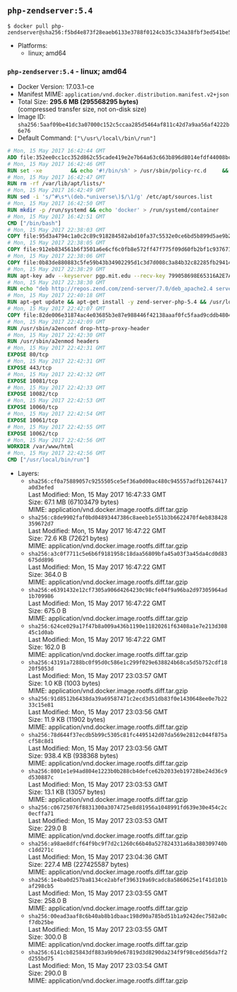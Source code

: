 ## `php-zendserver:5.4`

```console
$ docker pull php-zendserver@sha256:f5bd4e873f28eaeb6133e3788f0124cb35c334a38fbf3ed541be54eba77ae98f
```

-	Platforms:
	-	linux; amd64

### `php-zendserver:5.4` - linux; amd64

-	Docker Version: 17.03.1-ce
-	Manifest MIME: `application/vnd.docker.distribution.manifest.v2+json`
-	Total Size: **295.6 MB (295568295 bytes)**  
	(compressed transfer size, not on-disk size)
-	Image ID: `sha256:5aaf09be41dc3a07000c152c5ccaa285d5464af811c42d7a9aa56af4222b6e76`
-	Default Command: `["\/usr\/local\/bin\/run"]`

```dockerfile
# Mon, 15 May 2017 16:42:44 GMT
ADD file:352ee0cc1cc352d862c55cade419e2e7b64a63c663b896d8014efdf44008bce4 in / 
# Mon, 15 May 2017 16:42:46 GMT
RUN set -xe 		&& echo '#!/bin/sh' > /usr/sbin/policy-rc.d 	&& echo 'exit 101' >> /usr/sbin/policy-rc.d 	&& chmod +x /usr/sbin/policy-rc.d 		&& dpkg-divert --local --rename --add /sbin/initctl 	&& cp -a /usr/sbin/policy-rc.d /sbin/initctl 	&& sed -i 's/^exit.*/exit 0/' /sbin/initctl 		&& echo 'force-unsafe-io' > /etc/dpkg/dpkg.cfg.d/docker-apt-speedup 		&& echo 'DPkg::Post-Invoke { "rm -f /var/cache/apt/archives/*.deb /var/cache/apt/archives/partial/*.deb /var/cache/apt/*.bin || true"; };' > /etc/apt/apt.conf.d/docker-clean 	&& echo 'APT::Update::Post-Invoke { "rm -f /var/cache/apt/archives/*.deb /var/cache/apt/archives/partial/*.deb /var/cache/apt/*.bin || true"; };' >> /etc/apt/apt.conf.d/docker-clean 	&& echo 'Dir::Cache::pkgcache ""; Dir::Cache::srcpkgcache "";' >> /etc/apt/apt.conf.d/docker-clean 		&& echo 'Acquire::Languages "none";' > /etc/apt/apt.conf.d/docker-no-languages 		&& echo 'Acquire::GzipIndexes "true"; Acquire::CompressionTypes::Order:: "gz";' > /etc/apt/apt.conf.d/docker-gzip-indexes 		&& echo 'Apt::AutoRemove::SuggestsImportant "false";' > /etc/apt/apt.conf.d/docker-autoremove-suggests
# Mon, 15 May 2017 16:42:47 GMT
RUN rm -rf /var/lib/apt/lists/*
# Mon, 15 May 2017 16:42:49 GMT
RUN sed -i 's/^#\s*\(deb.*universe\)$/\1/g' /etc/apt/sources.list
# Mon, 15 May 2017 16:42:50 GMT
RUN mkdir -p /run/systemd && echo 'docker' > /run/systemd/container
# Mon, 15 May 2017 16:42:51 GMT
CMD ["/bin/bash"]
# Mon, 15 May 2017 22:38:03 GMT
COPY file:95d3a4794c1a0c2c89c918284582abd10fa37c5532e0ce6bd5b899d5ae9b2916 in /usr/local/bin/run 
# Mon, 15 May 2017 22:38:05 GMT
COPY file:912eb834561b6f3501a6e6cf6c0fb8e572ff47f775f09d60fb2bf1c9376719c6 in /usr/local/bin/nothing 
# Mon, 15 May 2017 22:38:06 GMT
COPY file:0b83de880883c5fe59b43b34902295d1c3d7d008c3a84b32c82285fb29414a96 in /usr/lib/x86_64-linux-gnu/ 
# Mon, 15 May 2017 22:38:29 GMT
RUN apt-key adv --keyserver pgp.mit.edu --recv-key 799058698E65316A2E7A4FF42EAE1437F7D2C623
# Mon, 15 May 2017 22:38:30 GMT
RUN echo "deb http://repos.zend.com/zend-server/7.0/deb_apache2.4 server non-free" >> /etc/apt/sources.list.d/zend-server.list
# Mon, 15 May 2017 22:40:18 GMT
RUN apt-get update && apt-get install -y zend-server-php-5.4 && /usr/local/zend/bin/zendctl.sh stop
# Mon, 15 May 2017 22:42:07 GMT
COPY file:82de006e31874ac4e03685b3e87e988446f42138aaaf0fc5faad9cddb48040ba in /etc/apache2/conf-available 
# Mon, 15 May 2017 22:42:09 GMT
RUN /usr/sbin/a2enconf drop-http-proxy-header
# Mon, 15 May 2017 22:42:30 GMT
RUN /usr/sbin/a2enmod headers
# Mon, 15 May 2017 22:42:31 GMT
EXPOSE 80/tcp
# Mon, 15 May 2017 22:42:31 GMT
EXPOSE 443/tcp
# Mon, 15 May 2017 22:42:32 GMT
EXPOSE 10081/tcp
# Mon, 15 May 2017 22:42:33 GMT
EXPOSE 10082/tcp
# Mon, 15 May 2017 22:42:53 GMT
EXPOSE 10060/tcp
# Mon, 15 May 2017 22:42:54 GMT
EXPOSE 10061/tcp
# Mon, 15 May 2017 22:42:55 GMT
EXPOSE 10062/tcp
# Mon, 15 May 2017 22:42:56 GMT
WORKDIR /var/www/html
# Mon, 15 May 2017 22:42:56 GMT
CMD ["/usr/local/bin/run"]
```

-	Layers:
	-	`sha256:cf0a75889057c9255505ce5ef36a0d00ac480c945557adfb12674417a0d3efed`  
		Last Modified: Mon, 15 May 2017 16:47:33 GMT  
		Size: 67.1 MB (67103479 bytes)  
		MIME: application/vnd.docker.image.rootfs.diff.tar.gzip
	-	`sha256:c8de9902faf0bd04893447386c8aeeb1e551b3b6622470f4eb838428359672d7`  
		Last Modified: Mon, 15 May 2017 16:47:22 GMT  
		Size: 72.6 KB (72621 bytes)  
		MIME: application/vnd.docker.image.rootfs.diff.tar.gzip
	-	`sha256:a3c0f7711c5e6b6f9181958c18daa56809bfa45a03f3a45da4cd0d83675dd896`  
		Last Modified: Mon, 15 May 2017 16:47:22 GMT  
		Size: 364.0 B  
		MIME: application/vnd.docker.image.rootfs.diff.tar.gzip
	-	`sha256:e6391432e12cf7305a906d4264230c98cfe04f9a96ba2d97305964ad1b709986`  
		Last Modified: Mon, 15 May 2017 16:47:22 GMT  
		Size: 675.0 B  
		MIME: application/vnd.docker.image.rootfs.diff.tar.gzip
	-	`sha256:624ce029a17f47b8a009a436b1190e11820261f63408a1e7e213d30845c1d0ab`  
		Last Modified: Mon, 15 May 2017 16:47:22 GMT  
		Size: 162.0 B  
		MIME: application/vnd.docker.image.rootfs.diff.tar.gzip
	-	`sha256:43191a7288bc0f95d0c586e1c299f029e638824b68ca5d5b752cdf1820f5053d`  
		Last Modified: Mon, 15 May 2017 23:03:57 GMT  
		Size: 1.0 KB (1003 bytes)  
		MIME: application/vnd.docker.image.rootfs.diff.tar.gzip
	-	`sha256:91d8512b6438da39a69587471c2ecd3d51db83f0e1430648ee0e7b2233c15e81`  
		Last Modified: Mon, 15 May 2017 23:03:56 GMT  
		Size: 11.9 KB (11902 bytes)  
		MIME: application/vnd.docker.image.rootfs.diff.tar.gzip
	-	`sha256:78d644f37ecdb5b99c5305c81fc4495142d07da569e2812c044f875acf58c8d1`  
		Last Modified: Mon, 15 May 2017 23:03:56 GMT  
		Size: 938.4 KB (938368 bytes)  
		MIME: application/vnd.docker.image.rootfs.diff.tar.gzip
	-	`sha256:8001e1e94ad804e1223b0b288cb4defce62b2033eb19728be24d36c9d530887c`  
		Last Modified: Mon, 15 May 2017 23:03:53 GMT  
		Size: 13.1 KB (13057 bytes)  
		MIME: application/vnd.docker.image.rootfs.diff.tar.gzip
	-	`sha256:c06725076f8831300a3074725e8d81956a1048991fd639e30e454c2c0ecffa71`  
		Last Modified: Mon, 15 May 2017 23:03:53 GMT  
		Size: 229.0 B  
		MIME: application/vnd.docker.image.rootfs.diff.tar.gzip
	-	`sha256:a98ae8dfcf64f9bc9f7d2c1260c66b40a527824331a68a380309740bc1dd271c`  
		Last Modified: Mon, 15 May 2017 23:04:36 GMT  
		Size: 227.4 MB (227425587 bytes)  
		MIME: application/vnd.docker.image.rootfs.diff.tar.gzip
	-	`sha256:1e4ba0d257ba8134ce2abfef396319a69cadc8a5860625e1f41d101baf298cb5`  
		Last Modified: Mon, 15 May 2017 23:03:55 GMT  
		Size: 258.0 B  
		MIME: application/vnd.docker.image.rootfs.diff.tar.gzip
	-	`sha256:00ead3aaf8c6b40ab8b1dbaac198d90a785bd51b1a9242dec7582a0cf7db25be`  
		Last Modified: Mon, 15 May 2017 23:03:55 GMT  
		Size: 300.0 B  
		MIME: application/vnd.docker.image.rootfs.diff.tar.gzip
	-	`sha256:6141cb825843df883a9b9de67819d3d8290da234f9f98cedd56da7f2d255bd75`  
		Last Modified: Mon, 15 May 2017 23:03:54 GMT  
		Size: 290.0 B  
		MIME: application/vnd.docker.image.rootfs.diff.tar.gzip

